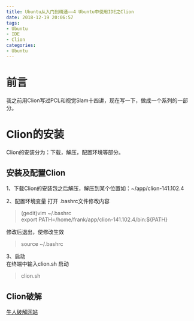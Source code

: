 ```yaml
---
title: Ubuntu从入门到精通——4 Ubuntu中使用IDE之Clion
date: 2018-12-19 20:06:57
tags:
- Ubuntu 
- IDE
- Clion
categories: 
- Ubuntu
---
```


# 前言
我之前用Clion写过PCL和视觉Slam十四讲，现在写一下，做成一个系列的一部分。

# Clion的安装
Clion的安装分为：下载，解压，配置环境等部分。
## 安装及配置Clion
1、下载Clion的安装包之后解压，解压到某个位置如：~/app/clion-141.102.4   

2、配置环境变量
打开 .bashrc文件修改内容   
>(gedit)vim ~/.bashrc   
>export PATH=/home/frank/app/clion-141.102.4/bin:${PATH}

修改后退出，使修改生效   
>source ~/.bashrc

3、启动   
在终端中输入clion.sh 启动
>clion.sh  

## Clion破解
[牛人破解网站](http://idea.lanyus.com/)   
